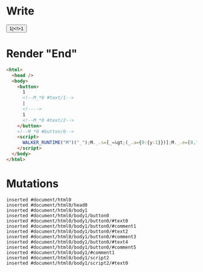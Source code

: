 # Write
  <button>1<!--M_*0 #text/1-->|<!>1<!--M_*0 #text/2--></button><!--M_*0 #button/0--><script>WALKER_RUNTIME("M")("_");M._.s=[_=>(_.a={0:{y:1}})];M._.e=[0,"packages/translator-tags/src/__tests__/fixtures/let-tag-controllable-id/template.marko_0__y_change_y"];M._.d=1;M._.w()</script>


# Render "End"
```html
<html>
  <head />
  <body>
    <button>
      1
      <!--M_*0 #text/1-->
      |
      <!---->
      1
      <!--M_*0 #text/2-->
    </button>
    <!--M_*0 #button/0-->
    <script>
      WALKER_RUNTIME("M")("_");M._.s=[_=&gt;(_.a={0:{y:1}})];M._.e=[0,"packages/translator-tags/src/__tests__/fixtures/let-tag-controllable-id/template.marko_0__y_change_y"];M._.d=1;M._.w()
    </script>
  </body>
</html>
```

# Mutations
```
inserted #document/html0
inserted #document/html0/head0
inserted #document/html0/body1
inserted #document/html0/body1/button0
inserted #document/html0/body1/button0/#text0
inserted #document/html0/body1/button0/#comment1
inserted #document/html0/body1/button0/#text2
inserted #document/html0/body1/button0/#comment3
inserted #document/html0/body1/button0/#text4
inserted #document/html0/body1/button0/#comment5
inserted #document/html0/body1/#comment1
inserted #document/html0/body1/script2
inserted #document/html0/body1/script2/#text0
```